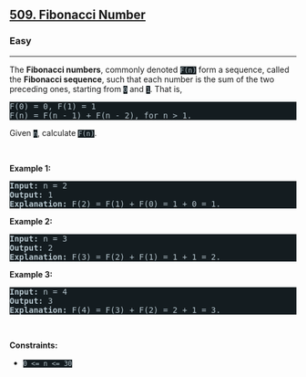 <h2><a href="https://leetcode.com/problems/fibonacci-number/">509. Fibonacci Number</a></h2><h3>Easy</h3><hr><div><p>The <b>Fibonacci numbers</b>, commonly denoted <code style="background-color: rgb(20, 28, 32) !important; color: rgb(183, 198, 205) !important;">F(n)</code> form a sequence, called the <b>Fibonacci sequence</b>, such that each number is the sum of the two preceding ones, starting from <code style="background-color: rgb(20, 28, 32) !important; color: rgb(183, 198, 205) !important;">0</code> and <code style="background-color: rgb(20, 28, 32) !important; color: rgb(183, 198, 205) !important;">1</code>. That is,</p>

<pre style="background-color: rgb(20, 28, 32) !important; color: rgb(182, 198, 206) !important;">F(0) = 0, F(1) = 1
F(n) = F(n - 1) + F(n - 2), for n &gt; 1.
</pre>

<p>Given <code style="background-color: rgb(20, 28, 32) !important; color: rgb(183, 198, 205) !important;">n</code>, calculate <code style="background-color: rgb(20, 28, 32) !important; color: rgb(183, 198, 205) !important;">F(n)</code>.</p>

<p>&nbsp;</p>
<p><strong>Example 1:</strong></p>

<pre style="background-color: rgb(20, 28, 32) !important; color: rgb(182, 198, 206) !important;"><strong>Input:</strong> n = 2
<strong>Output:</strong> 1
<strong>Explanation:</strong> F(2) = F(1) + F(0) = 1 + 0 = 1.
</pre>

<p><strong>Example 2:</strong></p>

<pre style="background-color: rgb(20, 28, 32) !important; color: rgb(182, 198, 206) !important;"><strong>Input:</strong> n = 3
<strong>Output:</strong> 2
<strong>Explanation:</strong> F(3) = F(2) + F(1) = 1 + 1 = 2.
</pre>

<p><strong>Example 3:</strong></p>

<pre style="background-color: rgb(20, 28, 32) !important; color: rgb(182, 198, 206) !important;"><strong>Input:</strong> n = 4
<strong>Output:</strong> 3
<strong>Explanation:</strong> F(4) = F(3) + F(2) = 2 + 1 = 3.
</pre>

<p>&nbsp;</p>
<p><strong>Constraints:</strong></p>

<ul>
	<li><code style="background-color: rgb(20, 28, 32) !important; color: rgb(183, 198, 205) !important;">0 &lt;= n &lt;= 30</code></li>
</ul>
</div>